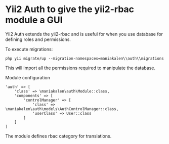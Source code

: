 # Yii2 Auth to give the yii2-rbac module a GUI

Yii2 Auth extends the yii2-rbac and is useful for when you use database for defining roles and permissions.

To execute migrations:
    
    php yii migrate/up --migration-namespaces=maniakalen\\auth\\migrations
    
This will import all the permissions required to manipulate the database.

Module configuration
    
    'auth' => [
        'class' => \maniakalen\auth\Module::class,
        'components' => [
            'controlManager' => [
                'class' => \maniakalen\auth\models\AuthControlManager::class,
                'userClass' => User::class
            ]
        ]
    ]
    
The module defines rbac category for translations.     